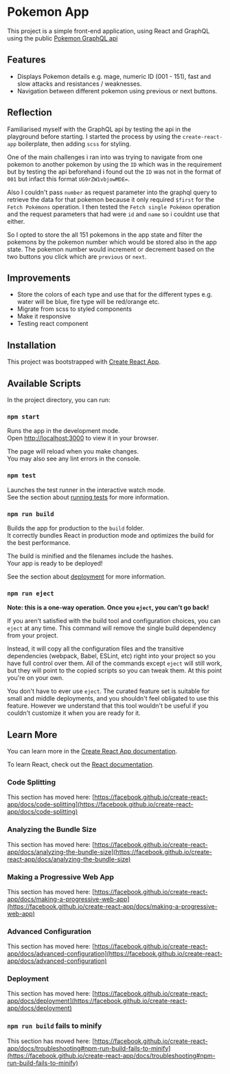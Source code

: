 # Pokemon App

This project is a simple front-end application, using React and GraphQL using the public [Pokemon GraphQL api](https://graphql-pokemon2.vercel.app)

## Features

- Displays Pokemon details e.g. mage, numeric ID (001 - 151), fast and slow attacks and resistances / weaknesses.
- Navigation between different pokemon using previous or next buttons.

## Reflection

Familiarised myself with the GraphQL api by testing the api in the playground before starting. I started the process by using the `create-react-app` boilerplate, then adding `scss` for styling.

One of the main challenges i ran into was trying to navigate from one pokemon to another pokemon by using the `ID` which was in the requirement but by testing the api beforehand i found out the `ID` was not in the format of `001` but infact this format `UG9rZW1vbjowMDE=`.

Also I couldn't pass `number` as request parameter into the graphql query to retrieve the data for that pokemon because it only required `$first` for the `Fetch Pokémons` operation. I then tested the `Fetch single Pokémon` operation and the request parameters that had were `id` and `name` so i couldnt use that either.

So I opted to store the all 151 pokemons in the app state and filter the pokemons by the pokemon number which would be stored also in the app state. The pokemon number would increment or decrement based on the two buttons you click which are `previous` or `next`.

## Improvements

- Store the colors of each type and use that for the different types e.g. water will be blue, fire type will be red/orange etc.
- Migrate from scss to styled components
- Make it responsive
- Testing react component
## Installation

This project was bootstrapped with [Create React App](https://github.com/facebook/create-react-app).

## Available Scripts

In the project directory, you can run:

### `npm start`

Runs the app in the development mode.\
Open [http://localhost:3000](http://localhost:3000) to view it in your browser.

The page will reload when you make changes.\
You may also see any lint errors in the console.

### `npm test`

Launches the test runner in the interactive watch mode.\
See the section about [running tests](https://facebook.github.io/create-react-app/docs/running-tests) for more information.

### `npm run build`

Builds the app for production to the `build` folder.\
It correctly bundles React in production mode and optimizes the build for the best performance.

The build is minified and the filenames include the hashes.\
Your app is ready to be deployed!

See the section about [deployment](https://facebook.github.io/create-react-app/docs/deployment) for more information.

### `npm run eject`

**Note: this is a one-way operation. Once you `eject`, you can't go back!**

If you aren't satisfied with the build tool and configuration choices, you can `eject` at any time. This command will remove the single build dependency from your project.

Instead, it will copy all the configuration files and the transitive dependencies (webpack, Babel, ESLint, etc) right into your project so you have full control over them. All of the commands except `eject` will still work, but they will point to the copied scripts so you can tweak them. At this point you're on your own.

You don't have to ever use `eject`. The curated feature set is suitable for small and middle deployments, and you shouldn't feel obligated to use this feature. However we understand that this tool wouldn't be useful if you couldn't customize it when you are ready for it.

## Learn More

You can learn more in the [Create React App documentation](https://facebook.github.io/create-react-app/docs/getting-started).

To learn React, check out the [React documentation](https://reactjs.org/).

### Code Splitting

This section has moved here: [https://facebook.github.io/create-react-app/docs/code-splitting](https://facebook.github.io/create-react-app/docs/code-splitting)

### Analyzing the Bundle Size

This section has moved here: [https://facebook.github.io/create-react-app/docs/analyzing-the-bundle-size](https://facebook.github.io/create-react-app/docs/analyzing-the-bundle-size)

### Making a Progressive Web App

This section has moved here: [https://facebook.github.io/create-react-app/docs/making-a-progressive-web-app](https://facebook.github.io/create-react-app/docs/making-a-progressive-web-app)

### Advanced Configuration

This section has moved here: [https://facebook.github.io/create-react-app/docs/advanced-configuration](https://facebook.github.io/create-react-app/docs/advanced-configuration)

### Deployment

This section has moved here: [https://facebook.github.io/create-react-app/docs/deployment](https://facebook.github.io/create-react-app/docs/deployment)

### `npm run build` fails to minify

This section has moved here: [https://facebook.github.io/create-react-app/docs/troubleshooting#npm-run-build-fails-to-minify](https://facebook.github.io/create-react-app/docs/troubleshooting#npm-run-build-fails-to-minify)
